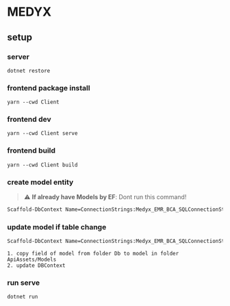 # MEDYX

## setup

### server

```shell
dotnet restore
```

### frontend package install

```shell
yarn --cwd Client
```


### frontend dev

```shell
yarn --cwd Client serve
```

### frontend build 

```shell
yarn --cwd Client build
```

### create model entity

> :warning: **If already have Models by EF**: Dont run this command!

```cmd
Scaffold-DbContext Name=ConnectionStrings:Medyx_EMR_BCA_SQLConnectionString Microsoft.EntityFrameworkCore.SqlServer -Context MedyxDbContext -Output Db -f -v
```

### update model if table change
```cmd
Scaffold-DbContext Name=ConnectionStrings:Medyx_EMR_BCA_SQLConnectionString Microsoft.EntityFrameworkCore.SqlServer -Context MedyxDbContext -Output Db -f -v -t tableA,tableB
```
	1. copy field of model from folder Db to model in folder ApiAssets/Models
	2. update DBContext
### run serve

```shell
dotnet run
```